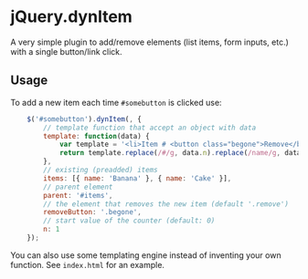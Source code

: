 jQuery.dynItem
==============

A very simple plugin to add/remove elements (list items, form inputs, etc.)
with a single button/link click.

Usage
-----

To add a new item each time `#somebutton` is clicked use:

```js
    $('#somebutton').dynItem(, {
        // template function that accept an object with data
        template: function(data) {
            var template = '<li>Item # <button class="begone">Remove</button></li>';
            return template.replace(/#/g, data.n).replace(/name/g, data.name || 'Item');
        },
        // existing (preadded) items
        items: [{ name: 'Banana' }, { name: 'Cake' }],
        // parent element
        parent: '#items',
        // the element that removes the new item (default '.remove')
        removeButton: '.begone',
        // start value of the counter (default: 0)
        n: 1
    });
```
You can also use some templating engine instead of inventing your own
function. See `index.html` for an example.

